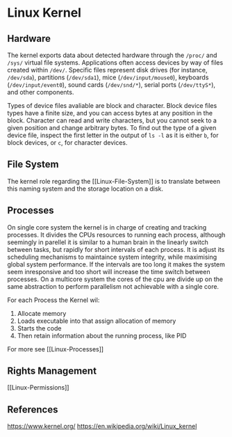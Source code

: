 # Linux Kernel

## Hardware

The kernel exports data about detected hardware through the `/proc/` and `/sys/` virtual file systems. Applications often access devices by way of files created within `/dev/`. Specific files represent disk drives (for instance, `/dev/sda`), partitions (`/dev/sda1`), mice (`/dev/input/mouse0`), keyboards (`/dev/input/event0`), sound cards (`/dev/snd/*`), serial ports (`/dev/ttyS*`), and other components.

Types of device files avaliable are block and character.
Block device files types have a finite size, and you can access bytes at any position in the block. 
Character can read and write characters, but you cannot seek to a given position and change arbitrary bytes. To find out the type of a given device file, inspect the first letter in the output of `ls -l` as it is either `b`, for block devices, or `c`, for character devices.

## File System

The kernel role regarding the [[Linux-File-System]] is to translate between this naming system and the storage location on a disk. 

## Processes

On single core system the kernel is in charge of creating and tracking processes. It divides the CPUs resources to running each process, although seemingly in parellel it is similar to a human brain in the linearly switch between tasks, but rapidly for short intervals of each process. It is adjust its scheduling mechanisms to maintaince system integrity, while maximising global system performance. If the intervals are too long it makes the system seem inresponsive and too short will increase the time switch between processes. On a multicore system the cores of the cpu are divide up on the same abstraction to perform parallelism not achievable with a single core. 

For each Process the Kernel wil:
1. Allocate memory
2. Loads executable into that assign allocation of memory
3. Starts the code
4. Then retain information about the running process, like PID

For more see [[Linux-Processes]]

## Rights Management
[[Linux-Permissions]]


## References


https://www.kernel.org/
https://en.wikipedia.org/wiki/Linux_kernel